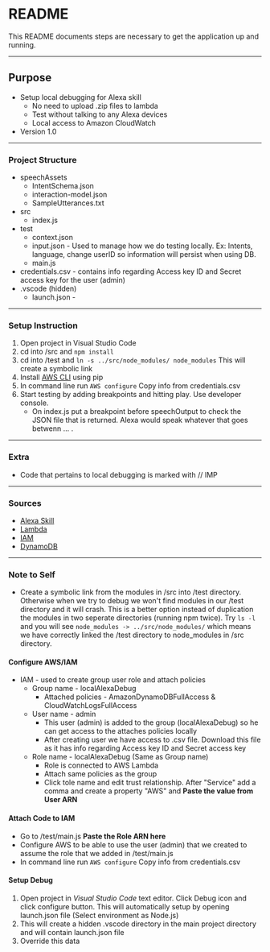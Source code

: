 # README #

This README documents steps are necessary to get the application up and running.

-----------------------

## Purpose ###

* Setup local debugging for Alexa skill
	+ No need to upload .zip files to lambda
	+ Test without talking to any Alexa devices
	+ Local access to Amazon CloudWatch
* Version 1.0

-----------------------

### Project Structure ###

* speechAssets
	+ IntentSchema.json
	+ interaction-model.json
	+ SampleUtterances.txt
* src
	+ index.js
* test
	+ context.json
	+ input.json - Used to manage how we do testing locally. Ex: Intents, language, change userID so information will persist when using DB.
	+ main.js
* credentials.csv - contains info regarding Access key ID and Secret access key for the user (admin)
* .vscode (hidden)
	+ launch.json - 

-----------------------

### Setup Instruction ###

1. Open project in Visual Studio Code
2. cd into /src and ``` npm install ```
3. cd into /test and ``` ln -s ../src/node_modules/ node_modules ``` This will create a symbolic link
4. Install [AWS CLI](http://docs.aws.amazon.com/cli/latest/userguide/installing.html) using pip
5. In command line run ``` AWS configure ``` Copy info from credentials.csv
6. Start testing by adding breakpoints and hitting play. Use developer console.
	+ On index.js put a breakpoint before speechOutput to check the JSON file that is returned. Alexa would speak whatever that goes betwenn <speak>... </speak>. 

-----------------------

### Extra ###

* Code that pertains to local debugging is marked with // IMP

-----------------------

### Sources ###

* [Alexa Skill]()
* [Lambda](https://console.aws.amazon.com/lambda)
* [IAM](https://console.aws.amazon.com/iam)
* [DynamoDB]()

-----------------------

### Note to Self ###
* Create a symbolic link from the modules in /src into /test directory. Otherwise when we try to debug we won't find modules in our /test directory and it will crash. This is a better option instead of duplication the modules in two seperate directories (running npm twice). Try ``` ls -l ``` and you will see ``` node_modules -> ../src/node_modules/ ``` which means we have correctly linked the /test directory to node_modules in /src directory.

#### Configure AWS/IAM ####
* IAM - used to create group user role and attach policies
	+ Group name - localAlexaDebug
		* Attached policies - AmazonDynamoDBFullAccess & CloudWatchLogsFullAccess
	+ User name - admin
		* This user (admin) is added to the group (localAlexaDebug) so he can get access to the attaches policies locally
		* After creating user we have access to .csv file. Download this file as it has info regarding Access key ID and Secret access key
	+ Role name - localAlexaDebug (Same as Group name)
		* Role is connected to AWS Lambda
		* Attach same policies as the group
		* Click tole name and edit trust relationship. After "Service" add a comma and create a property "AWS" and __Paste the value from User ARN__ 

#### Attach Code to IAM ####
* Go to /test/main.js __Paste the Role ARN here__
* Configure AWS to be able to use the user (admin) that we created to assume the role that we added in /test/main.js
* In command line run ``` AWS configure ``` Copy info from credentials.csv

#### Setup Debug ####

1. Open project in _Visual Studio Code_ text editor. Click Debug icon and click configure button. This will automatically setup by opening launch.json file (Select environment as Node.js)
2. This will create a hidden .vscode directory in the main project directory and will  contain launch.json file
3. Override this data 












